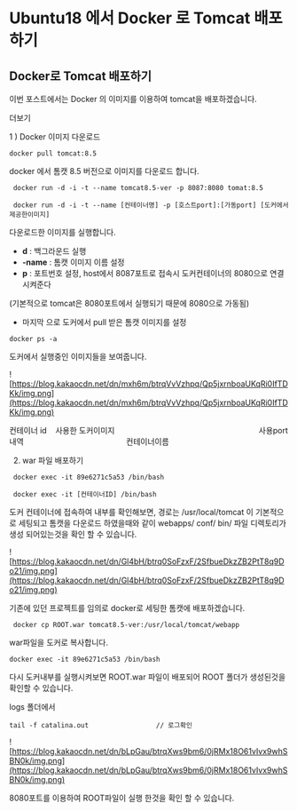 # Ubuntu18 에서 Docker 로 Tomcat 배포하기

## **Docker로 Tomcat 배포하기**

이번 포스트에서는 Docker 의 이미지를 이용하여 tomcat을 배포하겠습니다.

더보기

1 ) Docker 이미지 다운로드

```
docker pull tomcat:8.5
```

docker 에서 톰캣 8.5 버전으로 이미지를 다운로드 합니다.

```
 docker run -d -i -t --name tomcat8.5-ver -p 8087:8080 tomat:8.5

 docker run -d -i -t --name [컨테이너명] -p [호스트port]:[가동port] [도커에서제공한이미지]
```

다운로드한 이미지를 실행합니다.

- **d** : 백그라운드 실행
- **-name** : 톰캣 이미지 이름 설정
- **p** : 포트번호 설정, host에서 8087포트로 접속시 도커컨테이너의 8080으로 연결시켜준다

(기본적으로 tomcat은 8080포트에서 실행되기 때문에 8080으로 가동됨)

- 마지막 으로 도커에서 pull 받은 톰캣 이미지를 설정

```
docker ps -a
```

도커에서 실행중인 이미지들을 보여줍니다.

![https://blog.kakaocdn.net/dn/mxh6m/btrqVvVzhpq/Qp5jxrnboaUKqRi0IfTDKk/img.png](https://blog.kakaocdn.net/dn/mxh6m/btrqVvVzhpq/Qp5jxrnboaUKqRi0IfTDKk/img.png)

컨테이너 id    사용한 도커이미지                                                                  사용port 내역                                               컨테이너이름

2) war 파일 배포하기

```
 docker exec -it 89e6271c5a53 /bin/bash

 docker exec -it [컨테이너ID] /bin/bash
```

도커 컨테이너에 접속하여 내부를 확인해보면, 경로는 /usr/local/tomcat 이 기본적으로 세팅되고 톰캣을 다운로드 하였을때와 같이 webapps/ conf/ bin/ 파일 디렉토리가 생성 되어있는것을 확인 할 수 있습니다.

![https://blog.kakaocdn.net/dn/Gl4bH/btrq0SoFzxF/2SfbueDkzZB2PtT8q9Do21/img.png](https://blog.kakaocdn.net/dn/Gl4bH/btrq0SoFzxF/2SfbueDkzZB2PtT8q9Do21/img.png)

기존에 있던 프로젝트를 임의로 docker로 세팅한 톰캣에 배포하겠습니다.

```
 docker cp ROOT.war tomcat8.5-ver:/usr/local/tomcat/webapp
```

war파일을 도커로 복사합니다.

```
docker exec -it 89e6271c5a53 /bin/bash
```

다시 도커내부를 실행시켜보면 ROOT.war 파일이 배포되어 ROOT 폴더가 생성된것을 확인할 수 있습니다.

logs 폴더에서

```
tail -f catalina.out				 // 로그확인
```

![https://blog.kakaocdn.net/dn/bLpGau/btrqXws9bm6/0jRMx18O61vIvx9whSBN0k/img.png](https://blog.kakaocdn.net/dn/bLpGau/btrqXws9bm6/0jRMx18O61vIvx9whSBN0k/img.png)

8080포트를 이용하여 ROOT파일이 실행 한것을 확인 할 수 있습니다.